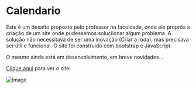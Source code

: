 # Calendario

Este é um desafio proposto pelo professor na faculdade, onde ele proprôs a criação de um site onde pudessemos soluciionar algum problema.
A solução não necessitava de ser uma inovação (Criar a roda), mas precisava ser útil e funcional.
O site foi construido com bootstrap e JavaScript.

O mesmo ainda está em desenvolvimento, em breve novidades...

[Clique aqui](https://pauloo0611.github.io/Calendario_Institucional/) para ver o site!

![image](https://user-images.githubusercontent.com/102112051/207605768-5c87e378-3786-43f2-928e-103844e0b85d.png)

